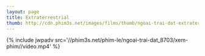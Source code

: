```yaml
---
layout: page
title: Extraterrestrial
thumb: http://cdn.phim3s.net/images/films/thumb/ngoai-trai-dat-extraterrestrial-2014.jpg
---
```

{% include jwpadv src='//phim3s.net/phim-le/ngoai-trai-dat_8703/xem-phim//video.mp4' %}